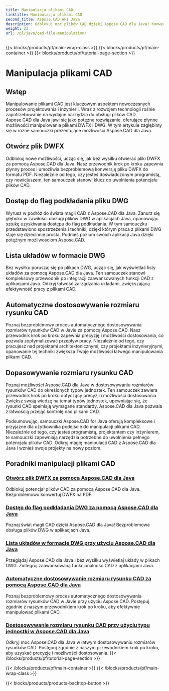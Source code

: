 ```yaml
---
title: Manipulacja plikami CAD
linktitle: Manipulacja plikami CAD
second_title: Aspose.CAD API Java
description: Odblokuj moc plików CAD dzięki Aspose.CAD dla Java! Konwertuj plik DWFX na format PDF, uzyskaj dostęp do flag DWG, układów list i automatycznego dostosowywania rozmiarów dzięki naszym samouczkom.
weight: 23
url: /pl/java/cad-file-manipulation/
---
```


{{< blocks/products/pf/main-wrap-class >}}
{{< blocks/products/pf/main-container >}}
{{< blocks/products/pf/tutorial-page-section >}}

# Manipulacja plikami CAD


## Wstęp

Manipulowanie plikami CAD jest kluczowym aspektem nowoczesnych procesów projektowania i inżynierii. Wraz z rozwojem technologii rośnie zapotrzebowanie na wydajne narzędzia do obsługi plików CAD. Aspose.CAD dla Java jawi się jako potężne rozwiązanie, oferujące płynne możliwości manipulowania plikami DWFX i DWG. W tym artykule zagłębimy się w różne samouczki prezentujące możliwości Aspose.CAD dla Java.

## Otwórz plik DWFX

Odblokuj nowe możliwości, ucząc się, jak bez wysiłku otwierać pliki DWFX za pomocą Aspose.CAD dla Java. Nasz przewodnik krok po kroku zapewnia płynny proces i umożliwia bezproblemową konwersję pliku DWFX do formatu PDF. Niezależnie od tego, czy jesteś doświadczonym programistą, czy nowicjuszem, ten samouczek stanowi klucz do uwolnienia potencjału plików CAD.

## Dostęp do flag podkładania pliku DWG

Wyrusz w podróż do świata magii CAD z Aspose.CAD dla Java. Zanurz się głęboko w zawiłości obsługi plików DWG w aplikacjach Java, opanowując sztukę uzyskiwania dostępu do flag podkładania. W tym samouczku przedstawiono spostrzeżenia i techniki, dzięki którym praca z plikami DWG staje się dziecinnie prosta. Podnieś poziom swoich aplikacji Java dzięki potężnym możliwościom Aspose.CAD.

## Lista układów w formacie DWG

Bez wysiłku poruszaj się po plikach DWG, ucząc się, jak wyświetlać listy układów za pomocą Aspose.CAD dla Java. Ten samouczek stanowi kompleksowy przewodnik po integracji zaawansowanych funkcji CAD z aplikacjami Java. Odkryj łatwość zarządzania układami, zwiększającą efektywność pracy z plikami CAD.

## Automatyczne dostosowywanie rozmiaru rysunku CAD

Poznaj bezproblemowy proces automatycznego dostosowywania rozmiarów rysunków CAD w Javie za pomocą Aspose.CAD. Nasz przewodnik krok po kroku zapewnia precyzję i możliwości dostosowania, co pozwala zoptymalizować przepływ pracy. Niezależnie od tego, czy pracujesz nad projektami architektonicznymi, czy projektami inżynieryjnymi, opanowanie tej techniki zwiększa Twoje możliwości łatwego manipulowania plikami CAD.

## Dopasowywanie rozmiaru rysunku CAD

Poznaj możliwości Aspose.CAD dla Java w dostosowywaniu rozmiarów rysunków CAD do określonych typów jednostek. Ten samouczek zawiera przewodnik krok po kroku dotyczący precyzji i możliwości dostosowania. Zwiększ swoją wiedzę na temat typów jednostek, upewniając się, że rysunki CAD spełniają wymagane standardy. Aspose.CAD dla Java pozwala z łatwością przejąć kontrolę nad plikami CAD.

Podsumowując, samouczki Aspose.CAD for Java oferują kompleksowe i przyjazne dla użytkownika podejście do manipulacji plikami CAD. Niezależnie od tego, czy jesteś programistą, projektantem czy inżynierem, te samouczki zapewniają narzędzia potrzebne do uwolnienia pełnego potencjału plików CAD. Odkryj magię manipulacji CAD z Aspose.CAD dla Java i wznieś swoje projekty na nowy poziom.
## Poradniki manipulacji plikami CAD
### [Otwórz plik DWFX za pomocą Aspose.CAD dla Java](./open-dwfx-file/)
Odblokuj potencjał plików CAD za pomocą Aspose.CAD dla Java. Bezproblemowo konwertuj DWFX na PDF.
### [Dostęp do flag podkładania DWG za pomocą Aspose.CAD dla Java](./accessing-underlay-flags-of-dwg/)
Poznaj świat magii CAD dzięki Aspose.CAD dla Java! Bezproblemowa obsługa plików DWG w aplikacjach Java.
### [Lista układów w formacie DWG przy użyciu Aspose.CAD dla Java](./list-layouts-in-dwg/)
Przeglądaj Aspose.CAD dla Java i bez wysiłku wyświetlaj układy w plikach DWG. Zintegruj zaawansowaną funkcjonalność CAD z aplikacjami Java.
### [Automatyczne dostosowywanie rozmiaru rysunku CAD za pomocą Aspose.CAD dla Java](./auto-adjusting-cad-drawing-size/)
Poznaj bezproblemowy proces automatycznego dostosowywania rozmiarów rysunków CAD w Javie przy użyciu Aspose.CAD. Postępuj zgodnie z naszym przewodnikiem krok po kroku, aby efektywnie manipulować plikami CAD.
### [Dostosowywanie rozmiaru rysunku CAD przy użyciu typu jednostki w Aspose.CAD dla Java](./adjusting-cad-drawing-size-using-unit-type/)
Odkryj moc Aspose.CAD dla Java w łatwym dostosowywaniu rozmiarów rysunków CAD. Postępuj zgodnie z naszym przewodnikiem krok po kroku, aby uzyskać precyzję i możliwości dostosowania.
{{< /blocks/products/pf/tutorial-page-section >}}

{{< /blocks/products/pf/main-container >}}
{{< /blocks/products/pf/main-wrap-class >}}

{{< blocks/products/products-backtop-button >}}
